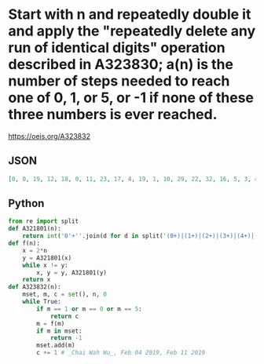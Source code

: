 # Start with n and repeatedly double it and apply the "repeatedly delete any run of identical digits" operation described in A323830; a\(n\) is the number of steps needed to reach one of 0, 1, or 5, or \-1 if none of these three numbers is ever reached\.
https://oeis.org/A323832
## JSON
```JSON
[0, 0, 19, 12, 18, 0, 11, 23, 17, 4, 19, 1, 10, 29, 22, 32, 16, 5, 3, 47, 18, 15, 1, 20, 9, 2, 28, 26, 21, 13, 31, 24, 15, 1, 4, 23, 2, 18, 46, 21, 17, 51, 14, 15, 1, 24, 19, 2, 8, 10, 1, 33, 27, 24, 25, 1, 20, 19, 12, 18, 30, 1, 23, 7, 14, 29, 5, 20, 3]
```
## Python
```Python
from re import split
def A321801(n):
    return int('0'+''.join(d for d in split('(0+)|(1+)|(2+)|(3+)|(4+)|(5+)|(6+)|(7+)|(8+)|(9+)',str(n)) if d != '' and d != None and len(d) == 1))
def f(n):
    x = 2*n
    y = A321801(x)
    while x != y:
        x, y = y, A321801(y)
    return x
def A323832(n):
    mset, m, c = set(), n, 0
    while True:
        if m == 1 or m == 0 or m == 5:
            return c
        m = f(m)
        if m in mset:
            return -1
        mset.add(m)
        c += 1 # _Chai Wah Wu_, Feb 04 2019, Feb 11 2019
```
